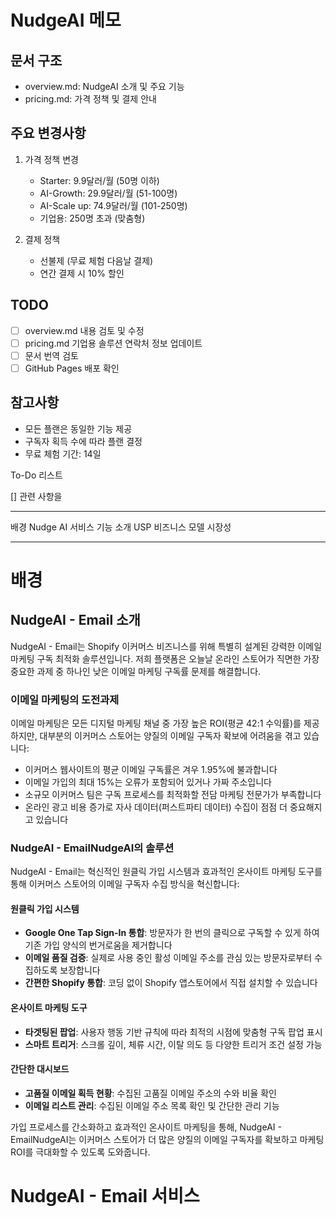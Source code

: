 # NudgeAI 메모

## 문서 구조
- overview.md: NudgeAI 소개 및 주요 기능
- pricing.md: 가격 정책 및 결제 안내

## 주요 변경사항
1. 가격 정책 변경
   - Starter: 9.9달러/월 (50명 이하)
   - AI-Growth: 29.9달러/월 (51-100명)
   - AI-Scale up: 74.9달러/월 (101-250명)
   - 기업용: 250명 초과 (맞춤형)

2. 결제 정책
   - 선불제 (무료 체험 다음날 결제)
   - 연간 결제 시 10% 할인

## TODO
- [ ] overview.md 내용 검토 및 수정
- [ ] pricing.md 기업용 솔루션 연락처 정보 업데이트
- [ ] 문서 번역 검토
- [ ] GitHub Pages 배포 확인

## 참고사항
- 모든 플랜은 동일한 기능 제공
- 구독자 획득 수에 따라 플랜 결정
- 무료 체험 기간: 14일

To-Do 리스트

[] 관련 사항을 


-----

배경 
Nudge AI 서비스 
기능 소개 
USP
비즈니스 모델 
시장성 

-----

# 배경 

## NudgeAI - Email 소개

NudgeAI - Email는 Shopify 이커머스 비즈니스를 위해 특별히 설계된 강력한 이메일 마케팅 구독 최적화 솔루션입니다. 저희 플랫폼은 오늘날 온라인 스토어가 직면한 가장 중요한 과제 중 하나인 낮은 이메일 마케팅 구독률 문제를 해결합니다.

### 이메일 마케팅의 도전과제

이메일 마케팅은 모든 디지털 마케팅 채널 중 가장 높은 ROI(평균 42:1 수익률)를 제공하지만, 대부분의 이커머스 스토어는 양질의 이메일 구독자 확보에 어려움을 겪고 있습니다:

- 이커머스 웹사이트의 평균 이메일 구독률은 겨우 1.95%에 불과합니다
- 이메일 가입의 최대 15%는 오류가 포함되어 있거나 가짜 주소입니다
- 소규모 이커머스 팀은 구독 프로세스를 최적화할 전담 마케팅 전문가가 부족합니다
- 온라인 광고 비용 증가로 자사 데이터(퍼스트파티 데이터) 수집이 점점 더 중요해지고 있습니다

### NudgeAI - EmailNudgeAI의 솔루션

NudgeAI - Email는 혁신적인 원클릭 가입 시스템과 효과적인 온사이트 마케팅 도구를 통해 이커머스 스토어의 이메일 구독자 수집 방식을 혁신합니다:

#### 원클릭 가입 시스템
- **Google One Tap Sign-In 통합**: 방문자가 한 번의 클릭으로 구독할 수 있게 하여 기존 가입 양식의 번거로움을 제거합니다
- **이메일 품질 검증**: 실제로 사용 중인 활성 이메일 주소를 관심 있는 방문자로부터 수집하도록 보장합니다
- **간편한 Shopify 통합**: 코딩 없이 Shopify 앱스토어에서 직접 설치할 수 있습니다

#### 온사이트 마케팅 도구
- **타겟팅된 팝업**: 사용자 행동 기반 규칙에 따라 최적의 시점에 맞춤형 구독 팝업 표시
- **스마트 트리거**: 스크롤 깊이, 체류 시간, 이탈 의도 등 다양한 트리거 조건 설정 가능

#### 간단한 대시보드
- **고품질 이메일 획득 현황**: 수집된 고품질 이메일 주소의 수와 비율 확인
- **이메일 리스트 관리**: 수집된 이메일 주소 목록 확인 및 간단한 관리 기능

가입 프로세스를 간소화하고 효과적인 온사이트 마케팅을 통해, NudgeAI - EmailNudgeAI는 이커머스 스토어가 더 많은 양질의 이메일 구독자를 확보하고 마케팅 ROI를 극대화할 수 있도록 도와줍니다.


# NudgeAI - Email 서비스 
